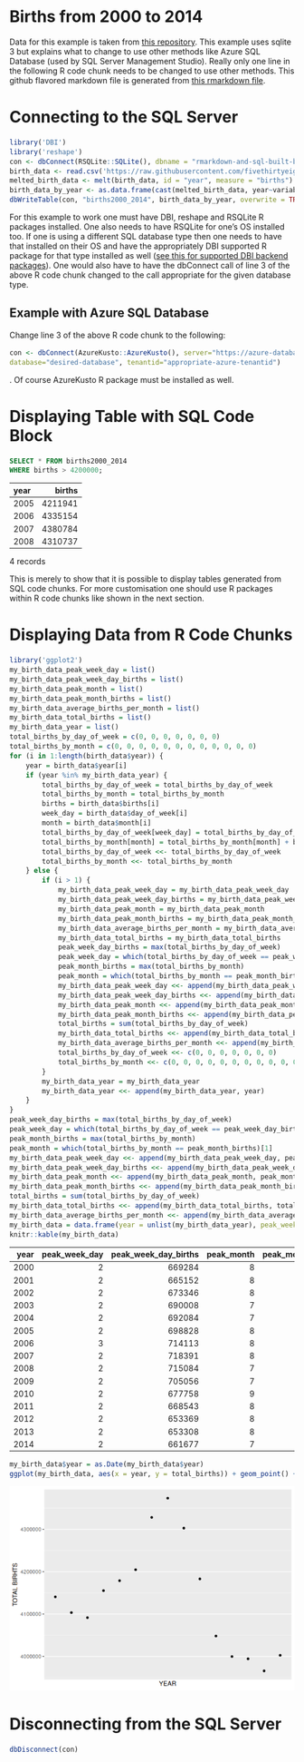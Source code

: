 Births from 2000 to 2014
================

Data for this example is taken from [this
repository](https://github.com/fivethirtyeight/data/blob/master/births/US_births_2000-2014_SSA.csv).
This example uses sqlite 3 but explains what to change to use other
methods like Azure SQL Database (used by SQL Server Management Studio).
Really only one line in the following R code chunk needs to be changed
to use other methods. This github flavored markdown file is generated
from [this rmarkdown file](rmarkdown-and-sql-built-births-display.rmd).

# Connecting to the SQL Server

``` r
library('DBI')
library('reshape')
con <- dbConnect(RSQLite::SQLite(), dbname = "rmarkdown-and-sql-built-births-display.db")
birth_data <- read.csv('https://raw.githubusercontent.com/fivethirtyeight/data/master/births/US_births_2000-2014_SSA.csv')
melted_birth_data <- melt(birth_data, id = "year", measure = "births")
birth_data_by_year <- as.data.frame(cast(melted_birth_data, year~variable, sum))
dbWriteTable(con, "births2000_2014", birth_data_by_year, overwrite = TRUE)
```

For this example to work one must have DBI, reshape and RSQLite R
packages installed. One also needs to have RSQLite for one’s OS
installed too. If one is using a different SQL database type then one
needs to have that installed on their OS and have the appropriately DBI
supported R package for that type installed as well ([see this for
supported DBI backend packages](https://dbi.r-dbi.org/)). One would also
have to have the dbConnect call of line 3 of the above R code chunk
changed to the call appropriate for the given database type.

## Example with Azure SQL Database

Change line 3 of the above R code chunk to the following:

``` r
con <- dbConnect(AzureKusto::AzureKusto(), server="https://azure-database-url.net",
database="desired-database", tenantid="appropriate-azure-tenantid")
```

. Of course AzureKusto R package must be installed as well.

# Displaying Table with SQL Code Block

``` sql
SELECT * FROM births2000_2014
WHERE births > 4200000;
```

<div class="knitsql-table">

| year |  births |
|:-----|--------:|
| 2005 | 4211941 |
| 2006 | 4335154 |
| 2007 | 4380784 |
| 2008 | 4310737 |

4 records

</div>

This is merely to show that it is possible to display tables generated
from SQL code chunks. For more customisation one should use R packages
within R code chunks like shown in the next section.

# Displaying Data from R Code Chunks

``` r
library('ggplot2')
my_birth_data_peak_week_day = list()
my_birth_data_peak_week_day_births = list()
my_birth_data_peak_month = list()
my_birth_data_peak_month_births = list()
my_birth_data_average_births_per_month = list()
my_birth_data_total_births = list()
my_birth_data_year = list()
total_births_by_day_of_week = c(0, 0, 0, 0, 0, 0, 0)
total_births_by_month = c(0, 0, 0, 0, 0, 0, 0, 0, 0, 0, 0, 0)
for (i in 1:length(birth_data$year)) {
    year = birth_data$year[i]
    if (year %in% my_birth_data_year) {
        total_births_by_day_of_week = total_births_by_day_of_week
        total_births_by_month = total_births_by_month
        births = birth_data$births[i]
        week_day = birth_data$day_of_week[i]
        month = birth_data$month[i]
        total_births_by_day_of_week[week_day] = total_births_by_day_of_week[week_day] + births
        total_births_by_month[month] = total_births_by_month[month] + births
        total_births_by_day_of_week <<- total_births_by_day_of_week
        total_births_by_month <<- total_births_by_month
    } else {
        if (i > 1) {
            my_birth_data_peak_week_day = my_birth_data_peak_week_day
            my_birth_data_peak_week_day_births = my_birth_data_peak_week_day_births
            my_birth_data_peak_month = my_birth_data_peak_month
            my_birth_data_peak_month_births = my_birth_data_peak_month_births
            my_birth_data_average_births_per_month = my_birth_data_average_births_per_month
            my_birth_data_total_births = my_birth_data_total_births
            peak_week_day_births = max(total_births_by_day_of_week)
            peak_week_day = which(total_births_by_day_of_week == peak_week_day_births)[1]
            peak_month_births = max(total_births_by_month)
            peak_month = which(total_births_by_month == peak_month_births)[1]
            my_birth_data_peak_week_day <<- append(my_birth_data_peak_week_day, peak_week_day)
            my_birth_data_peak_week_day_births <<- append(my_birth_data_peak_week_day_births, peak_week_day_births)
            my_birth_data_peak_month <<- append(my_birth_data_peak_month, peak_month)
            my_birth_data_peak_month_births <<- append(my_birth_data_peak_month_births, peak_month_births)
            total_births = sum(total_births_by_day_of_week)
            my_birth_data_total_births <<- append(my_birth_data_total_births, total_births)
            my_birth_data_average_births_per_month <<- append(my_birth_data_average_births_per_month, total_births/12)
            total_births_by_day_of_week <<- c(0, 0, 0, 0, 0, 0, 0)
            total_births_by_month <<- c(0, 0, 0, 0, 0, 0, 0, 0, 0, 0, 0, 0)
        }
        my_birth_data_year = my_birth_data_year
        my_birth_data_year <<- append(my_birth_data_year, year)
    }
}
peak_week_day_births = max(total_births_by_day_of_week)
peak_week_day = which(total_births_by_day_of_week == peak_week_day_births)[1]
peak_month_births = max(total_births_by_month)
peak_month = which(total_births_by_month == peak_month_births)[1]
my_birth_data_peak_week_day <<- append(my_birth_data_peak_week_day, peak_week_day)
my_birth_data_peak_week_day_births <<- append(my_birth_data_peak_week_day_births, peak_week_day_births)
my_birth_data_peak_month <<- append(my_birth_data_peak_month, peak_month)
my_birth_data_peak_month_births <<- append(my_birth_data_peak_month_births, peak_month_births)
total_births = sum(total_births_by_day_of_week)
my_birth_data_total_births <<- append(my_birth_data_total_births, total_births)
my_birth_data_average_births_per_month <<- append(my_birth_data_average_births_per_month, total_births/12)
my_birth_data = data.frame(year = unlist(my_birth_data_year), peak_week_day = unlist(my_birth_data_peak_week_day), peak_week_day_births = unlist(my_birth_data_peak_week_day_births), peak_month = unlist(my_birth_data_peak_month), peak_month_births = unlist(my_birth_data_peak_month_births), average_births_per_month = unlist(my_birth_data_average_births_per_month), total_births = unlist(my_birth_data_total_births))
knitr::kable(my_birth_data)
```

| year | peak_week_day | peak_week_day_births | peak_month | peak_month_births | average_births_per_month | total_births |
|-----:|--------------:|---------------------:|-----------:|------------------:|-------------------------:|-------------:|
| 2000 |             2 |               669284 |          8 |            367893 |                 345042.9 |      4140515 |
| 2001 |             2 |               665152 |          8 |            369383 |                 341941.7 |      4103300 |
| 2002 |             2 |               673346 |          8 |            366409 |                 340948.8 |      4091386 |
| 2003 |             2 |               690008 |          7 |            370236 |                 346262.7 |      4155152 |
| 2004 |             2 |               692084 |          7 |            365380 |                 348221.5 |      4178658 |
| 2005 |             2 |               698828 |          8 |            376467 |                 350385.3 |      4204624 |
| 2006 |             3 |               714113 |          8 |            394199 |                 360668.1 |      4328017 |
| 2007 |             2 |               718391 |          8 |            396355 |                 364455.2 |      4373462 |
| 2008 |             2 |               715084 |          7 |            380707 |                 358560.2 |      4302723 |
| 2009 |             2 |               705056 |          7 |            373491 |                 348570.5 |      4182846 |
| 2010 |             2 |               677758 |          9 |            355887 |                 337342.0 |      4048104 |
| 2011 |             2 |               668543 |          8 |            364194 |                 333304.5 |      3999654 |
| 2012 |             2 |               653369 |          8 |            365501 |                 332853.2 |      3994239 |
| 2013 |             2 |               653308 |          8 |            356879 |                 330483.3 |      3965800 |
| 2014 |             2 |               661677 |          7 |            357476 |                 333542.8 |      4002514 |

``` r
my_birth_data$year = as.Date(my_birth_data$year)
ggplot(my_birth_data, aes(x = year, y = total_births)) + geom_point() + labs(x = "YEAR", y = "TOTAL BIRHTS") + scale_x_date(date_breaks = "1 year")
```

![](rmarkdown-and-sql-built-births-display_files/figure-gfm/sql-display-1.png)<!-- -->

# Disconnecting from the SQL Server

``` r
dbDisconnect(con)
```
